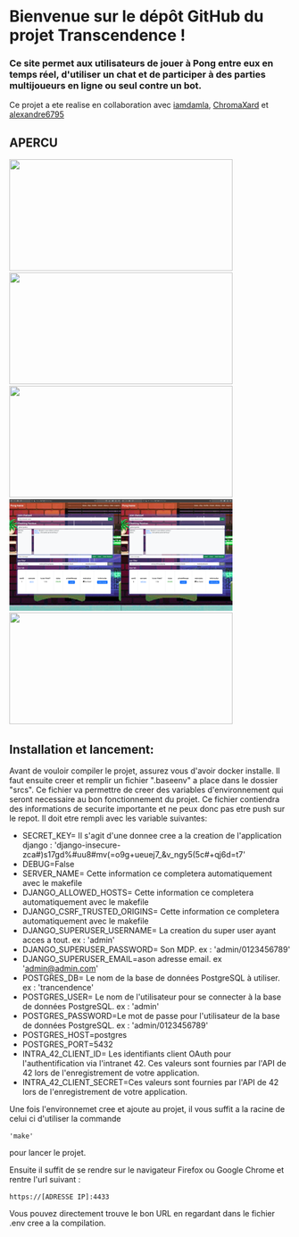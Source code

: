 # Bienvenue sur le dépôt GitHub du projet Transcendence !
### Ce site permet aux utilisateurs de jouer à Pong entre eux en temps réel, d'utiliser un chat et de participer à des parties multijoueurs en ligne ou seul contre un bot.

Ce projet a ete realise en collaboration avec [iamdamla](https://github.com/iamdamla), [ChromaXard](https://github.com/ChromaXard) et [alexandre6795](https://github.com/alexandre6795)

## APERCU

<div>
  <img src="screenshot/T1.png" width="400" height="200">
  <img src="screenshot/Tgame.png" width="400" height="200">
  <img src="screenshot/Tpong.png" width="400" height="200">
  <img src="screenshot/Tchat.png" width="400" height="200">
  <img src="screenshot/Tremote.png" width="400" height="200">
<div>

## Installation et lancement:

Avant de vouloir compiler le projet, assurez vous d'avoir docker installe.
Il faut ensuite creer et remplir un fichier ".baseenv" a place dans le dossier "srcs".
Ce fichier va permettre de creer des variables d'environnement qui seront necessaire au bon fonctionnement du projet.
Ce fichier contiendra des informations de securite importante et ne peux donc pas etre push sur le repot.
Il doit etre rempli avec les variable suivantes:

- SECRET_KEY= Il s'agit d'une donnee cree a la creation de l'application django : 'django-insecure-zca#)s17gd%#uu8#mv(=o9g+ueuej7_&v_ngy5(5c#+qj6d=t7'
- DEBUG=False
- SERVER_NAME= Cette information ce completera automatiquement avec le makefile
- DJANGO_ALLOWED_HOSTS= Cette information ce completera automatiquement avec le makefile
- DJANGO_CSRF_TRUSTED_ORIGINS= Cette information ce completera automatiquement avec le makefile
- DJANGO_SUPERUSER_USERNAME= La creation du super user ayant acces a tout. ex : 'admin'
- DJANGO_SUPERUSER_PASSWORD= Son MDP. ex : 'admin/0123456789'
- DJANGO_SUPERUSER_EMAIL=ason adresse email. ex 'admin@admin.com'
- POSTGRES_DB= Le nom de la base de données PostgreSQL à utiliser. ex : 'trancendence'
- POSTGRES_USER=  Le nom de l'utilisateur pour se connecter à la base de données PostgreSQL. ex : 'admin'
- POSTGRES_PASSWORD=Le mot de passe pour l'utilisateur de la base de données PostgreSQL. ex : 'admin/0123456789'
- POSTGRES_HOST=postgres
- POSTGRES_PORT=5432
- INTRA_42_CLIENT_ID= Les identifiants client OAuth pour l'authentification via l'intranet 42. Ces valeurs sont fournies par l'API de 42 lors de l'enregistrement de votre application.
- INTRA_42_CLIENT_SECRET=Ces valeurs sont fournies par l'API de 42 lors de l'enregistrement de votre application.


Une fois l'environnemet cree et ajoute au projet, il vous suffit a la racine de celui ci d'utiliser la commande 
```
'make'
``` 
pour lancer le projet. 

Ensuite il suffit de se rendre sur le navigateur Firefox ou Google Chrome et rentre l'url suivant :

```
https://[ADRESSE IP]:4433
```
Vous pouvez directement trouve le bon URL en regardant dans le fichier .env cree a la compilation.


